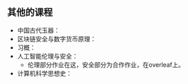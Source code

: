 ## 其他的课程
* 中国古代玉器：
* 区块链安全与数字货币原理：
* 习概：
* 人工智能伦理与安全：
  * 伦理部分作业在这，安全部分为合作作业，在overleaf上。
* 计算机科学思想史：
